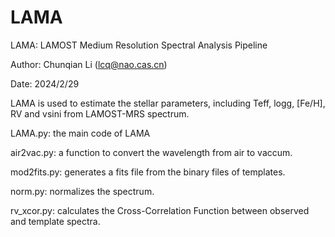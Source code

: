 # LAMA
LAMA: LAMOST Medium Resolution Spectral Analysis Pipeline

Author: Chunqian Li (lcq@nao.cas.cn)

Date: 2024/2/29

LAMA is used to estimate the stellar parameters, including Teff, logg, [Fe/H], RV and vsini from LAMOST-MRS spectrum.

LAMA.py: the main code of LAMA

air2vac.py: a function to convert the wavelength from air to vaccum.

mod2fits.py: generates a fits file from the binary files of templates.

norm.py: normalizes the spectrum.

rv_xcor.py: calculates the Cross-Correlation Function between observed and template spectra.
